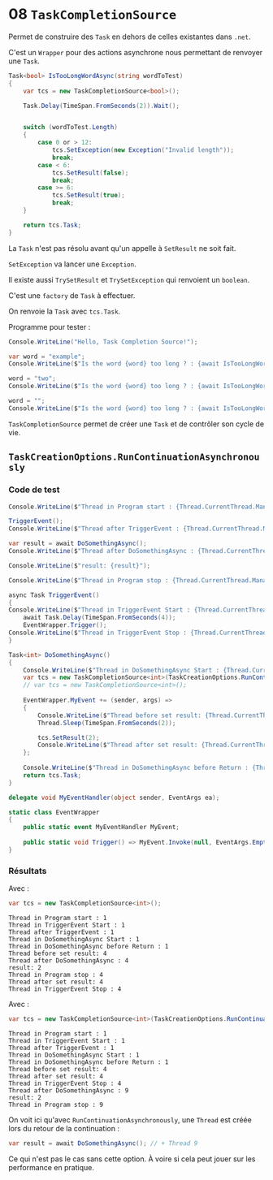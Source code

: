 # 08 `TaskCompletionSource`

Permet de construire des `Task` en dehors de celles existantes dans `.net`.

C'est un `Wrapper` pour des actions asynchrone nous permettant de renvoyer une `Task`.

```cs
Task<bool> IsTooLongWordAsync(string wordToTest)
{
    var tcs = new TaskCompletionSource<bool>();

    Task.Delay(TimeSpan.FromSeconds(2)).Wait();


    switch (wordToTest.Length)
    {
        case 0 or > 12:
            tcs.SetException(new Exception("Invalid length"));
            break;
        case < 6:
            tcs.SetResult(false);
            break;
        case >= 6:
            tcs.SetResult(true);
            break;
    }

    return tcs.Task;
}
```

La `Task` n'est pas résolu avant qu'un appelle à `SetResult` ne soit fait.

`SetException` va lancer une `Exception`.

Il existe aussi `TrySetResult` et `TrySetException` qui renvoient un `boolean`.

C'est une `factory` de `Task` à effectuer.

On renvoie la `Task` avec `tcs.Task`.



Programme pour tester :

```cs
Console.WriteLine("Hello, Task Completion Source!");

var word = "example";
Console.WriteLine($"Is the word {word} too long ? : {await IsTooLongWordAsync(word)}"); // true

word = "two";
Console.WriteLine($"Is the word {word} too long ? : {await IsTooLongWordAsync(word)}"); // false

word = "";
Console.WriteLine($"Is the word {word} too long ? : {await IsTooLongWordAsync(word)}"); // BOUM
```

`TaskCompletionSource` permet de créer une `Task` et de contrôler son cycle de vie.



## `TaskCreationOptions.RunContinuationAsynchronously`

### Code de test

```cs
Console.WriteLine($"Thread in Program start : {Thread.CurrentThread.ManagedThreadId}");

TriggerEvent();
Console.WriteLine($"Thread after TriggerEvent : {Thread.CurrentThread.ManagedThreadId}");

var result = await DoSomethingAsync();
Console.WriteLine($"Thread after DoSomethingAsync : {Thread.CurrentThread.ManagedThreadId}");

Console.WriteLine($"result: {result}");

Console.WriteLine($"Thread in Program stop : {Thread.CurrentThread.ManagedThreadId}");

async Task TriggerEvent()
{
Console.WriteLine($"Thread in TriggerEvent Start : {Thread.CurrentThread.ManagedThreadId}");
    await Task.Delay(TimeSpan.FromSeconds(4));
    EventWrapper.Trigger();
Console.WriteLine($"Thread in TriggerEvent Stop : {Thread.CurrentThread.ManagedThreadId}");
}

Task<int> DoSomethingAsync()
{
    Console.WriteLine($"Thread in DoSomethingAsync Start : {Thread.CurrentThread.ManagedThreadId}");
    var tcs = new TaskCompletionSource<int>(TaskCreationOptions.RunContinuationsAsynchronously);
    // var tcs = new TaskCompletionSource<int>();
    
    EventWrapper.MyEvent += (sender, args) =>
    {
        Console.WriteLine($"Thread before set result: {Thread.CurrentThread.ManagedThreadId}");
        Thread.Sleep(TimeSpan.FromSeconds(2));

        tcs.SetResult(2);
        Console.WriteLine($"Thread after set result: {Thread.CurrentThread.ManagedThreadId}");
    };
    
    Console.WriteLine($"Thread in DoSomethingAsync before Return : {Thread.CurrentThread.ManagedThreadId}");
    return tcs.Task;
}

delegate void MyEventHandler(object sender, EventArgs ea);

static class EventWrapper
{
    public static event MyEventHandler MyEvent;
    
    public static void Trigger() => MyEvent.Invoke(null, EventArgs.Empty);
}
```



### Résultats

Avec :

```cs
var tcs = new TaskCompletionSource<int>();
```

```
Thread in Program start : 1
Thread in TriggerEvent Start : 1
Thread after TriggerEvent : 1
Thread in DoSomethingAsync Start : 1
Thread in DoSomethingAsync before Return : 1
Thread before set result: 4
Thread after DoSomethingAsync : 4
result: 2
Thread in Program stop : 4
Thread after set result: 4
Thread in TriggerEvent Stop : 4
```

Avec :

```cs
var tcs = new TaskCompletionSource<int>(TaskCreationOptions.RunContinuationsAsynchronously);
```

```
Thread in Program start : 1
Thread in TriggerEvent Start : 1
Thread after TriggerEvent : 1
Thread in DoSomethingAsync Start : 1
Thread in DoSomethingAsync before Return : 1
Thread before set result: 4
Thread after set result: 4
Thread in TriggerEvent Stop : 4
Thread after DoSomethingAsync : 9
result: 2
Thread in Program stop : 9
```

On voit ici qu'avec `RunContinuationAsynchronously`, une `Thread` est créée lors du retour de la continuation :

```cs
var result = await DoSomethingAsync(); // + Thread 9
```

Ce qui n'est pas le cas sans cette option. À voire si cela peut jouer sur les performance en pratique.

